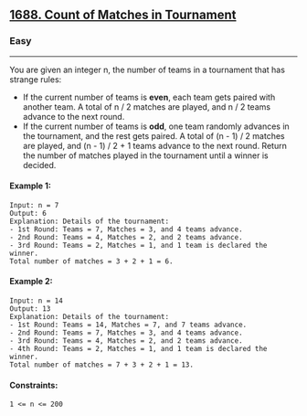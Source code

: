 [1688. Count of Matches in Tournament](https://leetcode.com/problems/count-of-matches-in-tournament/?envType=daily-question&envId=2023-12-05)
---------------------------------------------------------------------------------------------------------------------------------------------

### Easy
---------------------------------------------------------------------------------------------------------------------------------------------

You are given an integer n, the number of teams in a tournament that has strange rules:

- If the current number of teams is **even**, each team gets paired with another team. A total of n / 2 matches are played, and n / 2 teams advance to the next round.
- If the current number of teams is **odd**, one team randomly advances in the tournament, and the rest gets paired. A total of (n - 1) / 2 matches are played, and (n - 1) / 2 + 1 teams advance to the next round.
Return the number of matches played in the tournament until a winner is decided.
#### Example 1:
```
Input: n = 7
Output: 6
Explanation: Details of the tournament: 
- 1st Round: Teams = 7, Matches = 3, and 4 teams advance.
- 2nd Round: Teams = 4, Matches = 2, and 2 teams advance.
- 3rd Round: Teams = 2, Matches = 1, and 1 team is declared the winner.
Total number of matches = 3 + 2 + 1 = 6.
```
#### Example 2:
```
Input: n = 14
Output: 13
Explanation: Details of the tournament:
- 1st Round: Teams = 14, Matches = 7, and 7 teams advance.
- 2nd Round: Teams = 7, Matches = 3, and 4 teams advance.
- 3rd Round: Teams = 4, Matches = 2, and 2 teams advance.
- 4th Round: Teams = 2, Matches = 1, and 1 team is declared the winner.
Total number of matches = 7 + 3 + 2 + 1 = 13.
```
#### Constraints:
```
1 <= n <= 200
```
